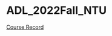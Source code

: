 # ADL_2022Fall_NTU

[Course Record](https://www.youtube.com/playlist?list=PLOAQYZPRn2V5yumEV1Wa4JvRiDluf83vn)

